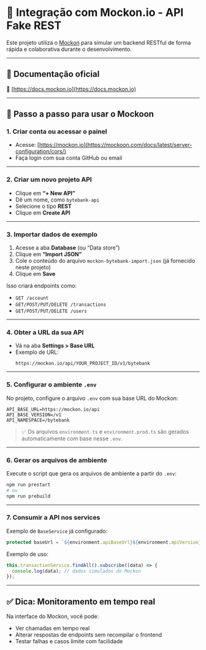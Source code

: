 # 🧪 Integração com Mockon.io - API Fake REST

Este projeto utiliza o [Mockon](https://mockon.io) para simular um backend RESTful de forma rápida e colaborativa durante o desenvolvimento.

---

## 📘 Documentação oficial

📎 [https://docs.mockon.io](https://docs.mockon.io)

---

## 🚀 Passo a passo para usar o Mockoon

### 1. Criar conta ou acessar o painel

- Acesse: [https://mockon.io](https://mockoon.com/docs/latest/server-configuration/cors/)
- Faça login com sua conta GitHub ou email

---

### 2. Criar um novo projeto API

- Clique em **“+ New API”**
- Dê um nome, como `bytebank-api`
- Selecione o tipo **REST**
- Clique em **Create API**

---

### 3. Importar dados de exemplo

1. Acesse a aba **Database** (ou “Data store”)
2. Clique em **“Import JSON”**
3. Cole o conteúdo do arquivo `mockon-bytebank-import.json` (já fornecido neste projeto)
4. Clique em **Save**

Isso criará endpoints como:

- `GET /account`
- `GET/POST/PUT/DELETE /transactions`
- `GET/POST/PUT/DELETE /users`

---

### 4. Obter a URL da sua API

- Vá na aba **Settings > Base URL**
- Exemplo de URL:
  ```
  https://mockon.io/api/YOUR_PROJECT_ID/v1/bytebank
  ```

---

### 5. Configurar o ambiente `.env`

No projeto, configure o arquivo `.env` com sua base URL do Mockon:

```env
API_BASE_URL=https://mockon.io/api
API_BASE_VERSION=/v1
API_NAMESPACE=/bytebank
```

> ✅ Os arquivos `environment.ts` e `environment.prod.ts` são gerados automaticamente com base nesse `.env`.

---

### 6. Gerar os arquivos de ambiente

Execute o script que gera os arquivos de ambiente a partir do `.env`:

```bash
npm run prestart
# ou
npm run prebuild
```

---

### 7. Consumir a API nos services

Exemplo de `BaseService` já configurado:

```ts
protected baseUrl = `${environment.apiBaseUrl}${environment.apiVersion}${environment.apiNamespace}`;
```

Exemplo de uso:

```ts
this.transactionService.findAll().subscribe((data) => {
  console.log(data); // dados simulados do Mockon
});
```

---

## ✅ Dica: Monitoramento em tempo real

Na interface do Mockon, você pode:

- Ver chamadas em tempo real
- Alterar respostas de endpoints sem recompilar o frontend
- Testar falhas e casos limite com facilidade

